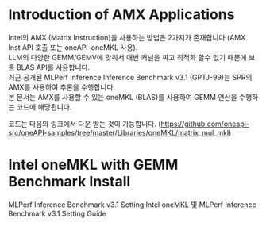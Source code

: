 # Introduction of AMX Applications
Intel의 AMX (Matrix Instruction)을 사용하는 방법은 2가지가 존재합니다 (AMX Inst API 호출 또는 oneAPI-oneMKL 사용).  
LLM의 다양한 GEMM/GEMV에 맞춰서 매번 커널을 짜고 최적화 할수 없기 때문에 보통 BLAS API를 사용합니다.  
최근 공개된 MLPerf Inference Inference Benchmark v3.1 (GPTJ-99)는 SPR의 AMX를 사용하여 추론을 수행합니다.  
본 문서는 AMX를 사용할 수 있는 oneMKL (BLAS)를 사용하여 GEMM 연산을 수행하는 코드에 해당됩니다.  

코드는 다음의 링크에서 다운 받는 것이 가능합니다. 
(https://github.com/oneapi-src/oneAPI-samples/tree/master/Libraries/oneMKL/matrix_mul_mkl)  

# Intel oneMKL with GEMM Benchmark Install

MLPerf Inference Benchmark v3.1 Setting
Intel oneMKL 및 MLPerf Inference Benchmark v3.1 Setting Guide
